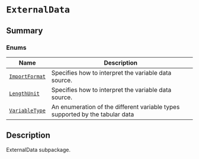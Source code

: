 # `ExternalData`

<a id="summary"></a>

## Summary

### Enums

| Name | Description |
|--------------------------------------------------------------------------------------------------------------------------------------|------------------------------------------------------------------------------|
| [`ImportFormat`](ImportFormat.md#ansys.mechanical.stubs.v241.Ansys.Mechanical.DataModel.MechanicalEnums.ExternalData.ImportFormat)   | Specifies how to interpret the variable data source.                         |
| [`LengthUnit`](LengthUnit.md#ansys.mechanical.stubs.v241.Ansys.Mechanical.DataModel.MechanicalEnums.ExternalData.LengthUnit)         | Specifies how to interpret the variable data source.                         |
| [`VariableType`](VariableType.md#ansys.mechanical.stubs.v241.Ansys.Mechanical.DataModel.MechanicalEnums.ExternalData.VariableType)   | An enumeration of the different variable types supported by the tabular data |

<a id="description"></a>

## Description

ExternalData subpackage.

<!-- !! processed by numpydoc !! -->

